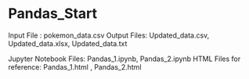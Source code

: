 # Pandas_Start
Input File : pokemon_data.csv
Output Files: Updated_data.csv, Updated_data.xlsx, Updated_data.txt

Jupyter Notebook Files: Pandas_1.ipynb, Pandas_2.ipynb
HTML Files for reference: Pandas_1.html , Pandas_2.html
